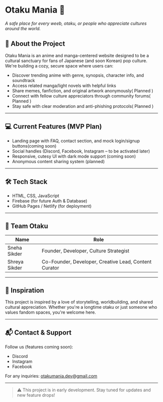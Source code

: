 # Otaku Mania 💮  
*A safe place for every weeb, otaku, or people who appreciate cultures around the world.*

<!--![Banner](./assets/banner.png)--> <!-- You can add a custom banner here -->

## 🌟 About the Project  
Otaku Mania is an anime and manga-centered website designed to be a cultural sanctuary for fans of Japanese (and soon Korean) pop culture. We're building a cozy, secure space where users can:

- Discover trending anime with genre, synopsis, character info, and soundtrack
- Access related manga/light novels with helpful links
- Share memes, fanfiction, and original artwork anonymously( Planned )
- Connect with fellow culture appreciators through community forums( Planned )
- Stay safe with clear moderation and anti-phishing protocols( Planned )

---

## 💻 Current Features (MVP Plan)
- Landing page with FAQ, contact section, and mock login/signup buttons(coming soon)
- Social handles (Discord, Facebook, Instagram – to be activated later)
- Responsive, cutesy UI with dark mode support (coming soon)
- Anonymous content sharing system (planned)

---

## 🛠 Tech Stack
- HTML, CSS, JavaScript
- Firebase (for future Auth & Database)
- GitHub Pages / Netlify (for deployment)

---

## 🤝 Team Otaku
| Name | Role |
|------|------|
| Sneha Sikder | Founder, Developer, Culture Strategist  |
| Shreya Sikder | Co-Founder, Developer, Creative Lead, Content Curator|

---

## 🧠 Inspiration
This project is inspired by a love of storytelling, worldbuilding, and shared cultural appreciation. Whether you're a longtime otaku or just someone who values fandom spaces, you're welcome here.

---

## 📬 Contact & Support
Follow us (features coming soon):
- Discord
- Instagram
- Facebook

For any inquiries: otakumania.dev@gmail.com

---

> ⚠️ This project is in early development. Stay tuned for updates and new feature drops!
